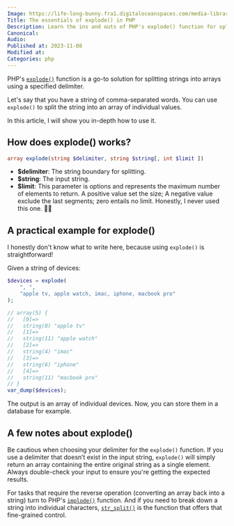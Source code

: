 ```yaml
---
Image: https://life-long-bunny.fra1.digitaloceanspaces.com/media-library/production/245/9dEdV3JeGO4NWMY9bKIHIwyq8bLocm-metacGhwLWV4cGxvZGUuanBn-.jpg
Title: The essentials of explode() in PHP
Description: Learn the ins and outs of PHP's explode() function for splitting strings into arrays.
Canonical: 
Audio:
Published at: 2023-11-08
Modified at: 
Categories: php
---
```


PHP's [`explode()`](https://www.php.net/explode) function is a go-to solution for splitting strings into arrays using a specified delimiter.

Let's say that you have a string of comma-separated words. You can use `explode()` to split the string into an array of individual values. 

In this article, I will show you in-depth how to use it.

## How does explode() works?

```php
array explode(string $delimiter, string $string[, int $limit ])
```

- **$delimiter**: The string boundary for splitting.
- **$string**: The input string.
- **$limit**: This parameter is options and represents the maximum number of elements to return. A positive value set the size; A negative value exclude the last segments; zero entails no limit. Honestly, I never used this one. 🤷‍♂️

## A practical example for explode()

I honestly don't know what to write here, because using `explode()` is straightforward!

Given a string of devices:

```php
$devices = explode(
    ", ", 
    "apple tv, apple watch, imac, iphone, macbook pro"
);

// array(5) {
//   [0]=>
//   string(8) "apple tv"
//   [1]=>
//   string(11) "apple watch"
//   [2]=>
//   string(4) "imac"
//   [3]=>
//   string(6) "iphone"
//   [4]=>
//   string(11) "macbook pro"
// }
var_dump($devices);
```

The output is an array of individual devices. Now, you can store them in a database for example.

## A few notes about explode()

Be cautious when choosing your delimiter for the `explode()` function. If you use a delimiter that doesn’t exist in the input string, `explode()` will simply return an array containing the entire original string as a single element. Always double-check your input to ensure you're getting the expected results.

For tasks that require the reverse operation (converting an array back into a string) turn to PHP's [`implode()`](https://www.php.net/implode) function. And if you need to break down a string into individual characters, [`str_split()`](https://www.php.net/str_split) is the function that offers that fine-grained control.